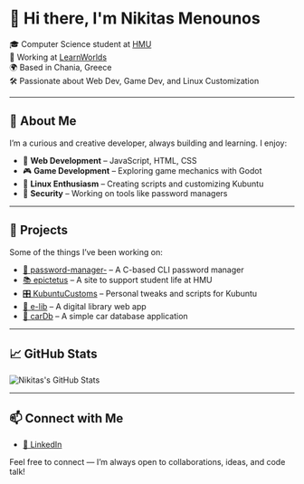 # 👋 Hi there, I'm Nikitas Menounos

🎓 Computer Science student at [HMU](https://hmu.gr/)  
💼 Working at [LearnWorlds](https://www.learnworlds.com/)  
🌍 Based in Chania, Greece  
🛠️ Passionate about Web Dev, Game Dev, and Linux Customization

---

## 🧠 About Me

I’m a curious and creative developer, always building and learning. I enjoy:

- 🔧 **Web Development** – JavaScript, HTML, CSS
- 🎮 **Game Development** – Exploring game mechanics with Godot
- 🐧 **Linux Enthusiasm** – Creating scripts and customizing Kubuntu
- 🔐 **Security** – Working on tools like password managers

---

## 🚀 Projects

Some of the things I’ve been working on:

- [🔐 password-manager-](https://github.com/nikitasmen/password-manager-) – A C-based CLI password manager
- [📚 epictetus](https://github.com/nikitasmen/epictetus) – A site to support student life at HMU
- [🎛️ KubuntuCustoms](https://github.com/nikitasmen/KubuntuCustoms) – Personal tweaks and scripts for Kubuntu
- [📘 e-lib](https://github.com/nikitasmen/e-lib) – A digital library web app
- [🚗 carDb](https://github.com/nikitasmen/carDb) – A simple car database application

--- 

## 📈 GitHub Stats

![Nikitas's GitHub Stats](https://github-readme-stats.vercel.app/api?username=nikitasmen&show_icons=true&theme=default)

---

## 📫 Connect with Me

- [🔗 LinkedIn](https://www.linkedin.com/in/nikmenou)

Feel free to connect — I’m always open to collaborations, ideas, and code talk!
